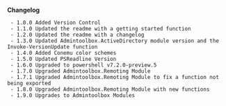**Changelog**

     - 1.0.0 Added Version Control
     - 1.1.0 Updated the readme with a getting started function
     - 1.2.0 Updated the readme with a changelog
     - 1.3.0 Updated Admintoolbox.ActiveDirectory module version and the Invoke-VersionUpdate function
     - 1.4.0 Added Conemu color schemes
     - 1.5.0 Updated PSReadline Version
     - 1.6.0 Upgraded to powershell v7.2.0-preview.5
     - 1.7.0 Upgraded Admintoolbox.Remoting Module
     - 1.7.1 Upgraded Admintoolbox.Remoting Module to fix a function not being exported
     - 1.8.0 Upgraded Admintoolbox.Remoting Module with new functions
     - 1.9.0 Upgrades to Admintoolbox Modules